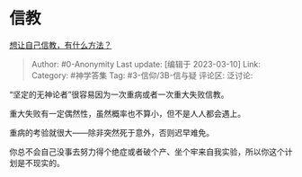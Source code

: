 # 信教
[想让自己信教，有什么方法？](https://www.zhihu.com/question/60608406/answer/2929304270)

> Author: #0-Anonymity
> Last update: [编辑于 2023-03-10]
> Link:
> Category: #神学答集
> Tag: #3-信仰/3B-信与疑
> 评论区:
> 泛讨论:

“坚定的无神论者”很容易因为一次重病或者一次重大失败信教。

重大失败有一定偶然性，虽然概率也不算小，但不是人人都会遇上。

重病的考验就很大——除非突然死于意外，否则迟早难免。

你总不会自己没事去努力得个绝症或者破个产、坐个牢来自我实验，所以你这个计划是不现实的。
